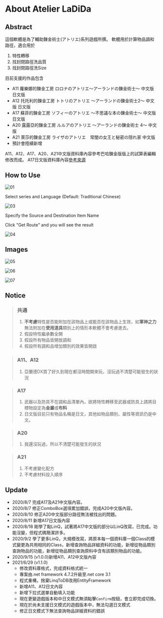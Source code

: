 # About Atelier LaDiDa

## Abstract

這個軟體是為了輔助鍊金術士(アトリエ)系列遊戲所撰。
軟體用於計算物品調和路徑，適合用於

1. 特性轉移
1. 找封閉路徑洗品質
1. 找封閉路徑洗Size

目前支援的作品包含

* A11 蘿樂娜的鍊金工房 ロロナのアトリエ～アーランドの錬金術士～ 中文版 日文版
* A12 托托利的鍊金工房 トトリのアトリエ ～アーランドの錬金術士2～ 中文版 日文版
 * A17 蘇菲的鍊金工房 ソフィーのアトリエ ～不思議な本の錬金術士～ 中文版 日文版
 * A20 露露亞的鍊金工房 ルルアのアトリエ ～アーランドの錬金術士 4～ 中文版
 * A21 萊莎的鍊金工房 ライザのアトリエ　常闇の女王と秘密の隠れ家 中文版
* 預計會陸續新增

A11、A12、A17、A20、A21中文版資料庫內容參考巴哈鍊金版版上的試算表編輯修改而成。
A17日文版資料庫內容[參考來源](https://omoteura.com/atelier_sophie/) 

## How to Use

![01](https://i.imgur.com/2FVOXrI.png)



Select series and Language (Default: Traditional Chinese)



![03](https://i.imgur.com/K719Jrb.png)

Specify the Source and Destination Item Name

Click "Get Route" and you will see the result

![04](https://i.imgur.com/PD6UQtu.png)

## Images

![05](https://i.imgur.com/3T9Fp4y.png)

![06](https://i.imgur.com/galsK6V.png)

![07](https://i.imgur.com/c6EHU9G.png)



## Notice

>### 共通
> 1.    **不考慮**特性是否能附加在該物品上或能否在該物品上生效，如**軍神之力**無法附加在**使用道具**類別上的情形本軟體不會考慮進去。
> 1.    假設特性繼承數全開
> 1.    假設所有物品皆開放調和
> 1.    假設所有調和品增加類別的效果皆開啟

> ### A11、A12
>
> 1. 亞蘭德DX買了好久到現在都沒時間開來玩，沒玩過不清楚可能發生的狀況

>### A17
>1.    武器以及防具不在調和品清單內，欲將特性轉移至武器或防具上請將目標物設定為**金屬**或**布料**
>2.    日文版目前只有物品名稱是日文，其他如物品類別、屬性等資訊仍是中文。

>### A20
>1.    我還沒玩過，所以不清楚可能發生的狀況

>### A21
>1.    不考慮變化配方
>1.    不考慮材料投入順序

## Update

* 2020/8/7 完成A17及A21中文版內容。
* 2020/8/7 修正ComboBox選項累加錯誤，完成A20中文版內容。
* 2020/8/10 修正A20中文版部分路徑無法被找出的問題。
* 2020/8/11 新增A17日文版內容
* 2020/8/18 剛學了點LinQ，試著將A17中文版的部分以LinQ改寫，已完成。功能沒變，但程式碼簡潔許多。
* 2020/9/2 學了更多LinQ，大規模改寫，將原本每一個資料庫一個Class的模式變更為共用相同的Class，新增查詢物品詳細資料的功能，新增從物品類別查詢物品的功能，新增從物品類別查詢原料中含有該類別物品的功能。
* 2020/9/15 (v1.0.0)新增A11、A12中文版內容
* 2021/6/29 (v1.1.0)
  * 修改資料庫格式，完成資料格式統一
  * 專案由.net framework 4.7.2升級至.net core 3.1
  * 程式重構，捨棄LinqToDB改用EntityFramework
  * 新增A11、A12日文內容
  * 新增下拉式選單自動填入功能
  * 現在更變遊戲版本和中日文模式無須點擊`Confirm`按鈕，會立即完成切換。
  * 現在於尚未支援日文模式的遊戲版本中，無法勾選日文模式
  * 修正日文模式下無法查詢物品詳細資料的錯誤